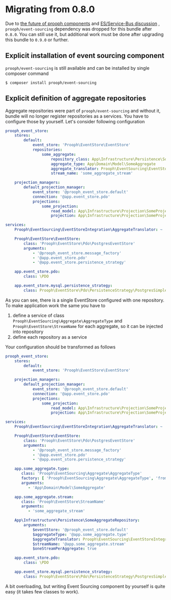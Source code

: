 # Migrating from 0.8.0

Due to [the future of prooph components](https://www.sasaprolic.com/2018/08/the-future-of-prooph-components.html) 
and [ES/Service-Bus discussion](https://github.com/prooph/event-sourcing/issues/90) 
, `prooph/event-sourcing` dependency was dropped for this bundle after `0.8.0`. You can still use it, but additional work 
must be done after upgrading this bundle to `0.9.0` or further.

## Explicit installation of event sourcing component

`prooph/event-sourcing` is still available and can be installed by single composer command

```console
$ composer install prooph/event-sourcing
```

## Explicit definition of aggregate repositories

Aggregate repositories were part of `prooph/event-sourcing` and without it, bundle will no longer register repositories
as a services. You have to configure those by yourself. Let's consider following configuration

```yaml
prooph_event_store:
    stores:
        default:
            event_store: 'Prooph\EventStore\EventStore'
            repositories:
                some_aggregate:
                    repository_class: App\Infrastructure\Persistence\SomeAggregateRepository
                    aggregate_type: App\Domain\Model\SomeAggregate
                    aggregate_translator: Prooph\EventSourcing\EventStoreIntegration\AggregateTranslator
                    stream_name: 'some_aggregate_stream'

    projection_managers:
        default_projection_manager:
            event_store: '@prooph_event_store.default'
            connection: '@app.event_store.pdo'
            projections:
                some_projection:
                    read_model: App\Infrastructure\Projection\SomeProjectionReadModel
                    projection: App\Infrastructure\Projection\SomeProjection

services:
    Prooph\EventSourcing\EventStoreIntegration\AggregateTranslator: ~

    Prooph\EventStore\EventStore:
        class: 'Prooph\EventStore\Pdo\PostgresEventStore'
        arguments:
            - '@prooph_event_store.message_factory'
            - '@app.event_store.pdo'
            - '@app.event_store.persistence_strategy'

    app.event_store.pdo:
        class: \PDO

    app.event_store.mysql.persistence_strategy:
        class: Prooph\EventStore\Pdo\PersistenceStrategy\PostgresSimpleStreamStrategy
```

As you can see, there is a single EventStore configured with one repository. To make application work the same you have
to

1. define a service of class `Prooph\EventSourcing\Aggregate\AggregateType` and `Prooph\EventStore\StreamName` for each
   aggregate, so it can be injected into repository
2. define each repository as a service

Your configuration should be transformed as follows

```yaml
prooph_event_store:
    stores:
        default:
            event_store: 'Prooph\EventStore\EventStore'

    projection_managers:
        default_projection_manager:
            event_store: '@prooph_event_store.default'
            connection: '@app.event_store.pdo'
            projections:
                some_projection:
                    read_model: App\Infrastructure\Projection\SomeProjectionReadModel
                    projection: App\Infrastructure\Projection\SomeProjection

services:
    Prooph\EventSourcing\EventStoreIntegration\AggregateTranslator: ~

    Prooph\EventStore\EventStore:
        class: 'Prooph\EventStore\Pdo\PostgresEventStore'
        arguments:
            - '@prooph_event_store.message_factory'
            - '@app.event_store.pdo'
            - '@app.event_store.persistence_strategy'

    app.some_aggregate.type:
       class: 'Prooph\EventSourcing\Aggregate\AggregateType'
       factory: [ 'Prooph\EventSourcing\Aggregate\AggregateType', 'fromAggregateRootClass' ]
       arguments:
          - 'App\Domain\Model\SomeAggregate'

    app.some_aggregate.stream:
       class: 'Prooph\EventStore\StreamName'
       arguments:
          - 'some_aggregate_stream'

    App\Infrastructure\Persistence\SomeAggregateRepository:
        arguments:
            $eventStore: '@prooph_event_store.default'
            $aggregateType: '@app.some_aggregate.type'
            $aggregateTranslator: Prooph\EventSourcing\EventStoreIntegration\AggregateTranslator
            $streamName: '@app.some_aggregate.stream'
            $oneStreamPerAggregate: true

    app.event_store.pdo:
        class: \PDO

    app.event_store.mysql.persistence_strategy:
        class: Prooph\EventStore\Pdo\PersistenceStrategy\PostgresSimpleStreamStrategy
```

A bit overloading, but writing Event Sourcing component by yourself is quite easy (it takes few classes to work).
